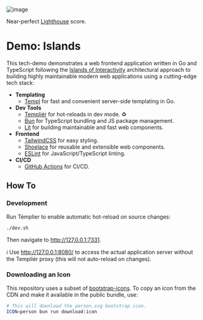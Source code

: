 ![image](https://github.com/user-attachments/assets/7c9f95b8-e70e-48cb-b453-da8762b6894d)

Near-perfect [Lighthouse](https://developer.chrome.com/docs/lighthouse) score.

# Demo: Islands

This tech-demo demonstrates a web frontend application written in Go and TypeScript
following the
[Islands of Interactivity](https://www.patterns.dev/vanilla/islands-architecture/)
architectural approach to building highly maintainable modern web applications using
a cutting-edge tech stack:

- **Templating**
  - [Templ](https://github.com/a-h/templ) for fast and convenient
    server-side templating in Go.
- **Dev Tools**
  - [Templiér](https://github.com/romshark/templier) for hot-reloads in dev mode. ♻️
  - [Bun](https://bun.sh/) for TypeScript bundling and JS package management.
  - [Lit](https://lit.dev/) for building maintainable and fast web components.
- **Frontend**
  - [TailwindCSS](https://tailwindcss.com/) for easy styling.
  - [Shoelace](https://shoelace.style/) for reusable and extensible web components.
  - [ESLint](https://eslint.org/) for JavaScript/TypeScript linting.
- **CI/CD**
  - [GitHub Actions](https://github.com/features/actions) for CI/CD.

## How To

### Development

Run Témplier to enable automatic hot-reload on source changes:

```sh
./dev.sh
```

Then navigate to http://127.0.0.1:7331.

ℹ️ Use http://127.0.0.1:8080/ to access the actual application server without
the Templiér proxy (this will not auto-reload on changes).

### Downloading an Icon

This repository uses a subset of
[bootstrap-icons](https://cdn.jsdelivr.net/npm/bootstrap-icons@1.11.3/icons/).
To copy an icon from the CDN and make it available in the public bundle,
use:

```sh
# This will download the person.svg bootstrap icon.
ICON=person bun run download:icon
```
